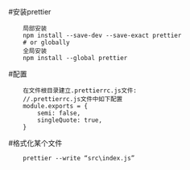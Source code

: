 #安装prettier

```
	局部安装
	npm install --save-dev --save-exact prettier
	# or globally
	全局安装
	npm install --global prettier
```
#配置
```
	在文件根目录建立.prettierrc.js文件:
	//.prettierrc.js文件中如下配置
	module.exports = {
	    semi: false,
	    singleQuote: true,
	}
```
	
#格式化某个文件
```
	prettier --write “src\index.js”
```
